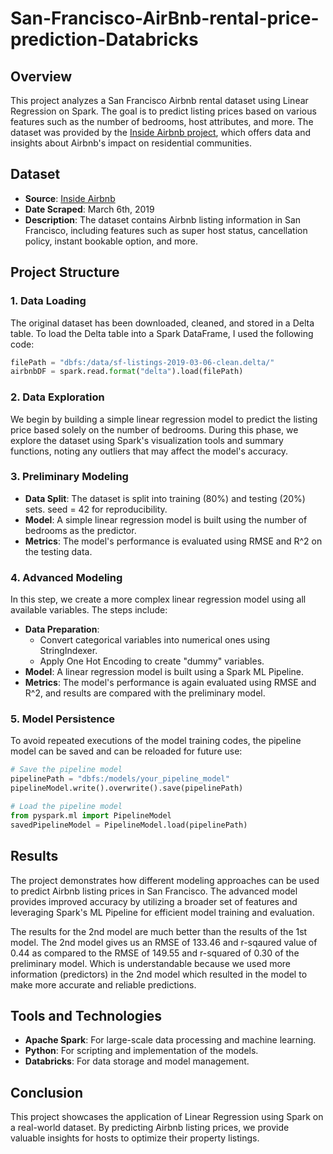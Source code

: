 # San-Francisco-AirBnb-rental-price-prediction-Databricks

## Overview

This project analyzes a San Francisco Airbnb rental dataset using Linear Regression on Spark. The goal is to predict listing prices based on various features such as the number of bedrooms, host attributes, and more. The dataset was provided by the [Inside Airbnb project](http://insideairbnb.com/), which offers data and insights about Airbnb's impact on residential communities.

## Dataset

- **Source**: [Inside Airbnb](http://insideairbnb.com/)
- **Date Scraped**: March 6th, 2019
- **Description**: The dataset contains Airbnb listing information in San Francisco, including features such as super host status, cancellation policy, instant bookable option, and more.

## Project Structure

### 1. Data Loading

The original dataset has been downloaded, cleaned, and stored in a Delta table. To load the Delta table into a Spark DataFrame, I used the following code:

```python
filePath = "dbfs:/data/sf-listings-2019-03-06-clean.delta/"
airbnbDF = spark.read.format("delta").load(filePath)
```

### 2. Data Exploration

We begin by building a simple linear regression model to predict the listing price based solely on the number of bedrooms. During this phase, we explore the dataset using Spark's visualization tools and summary functions, noting any outliers that may affect the model's accuracy.

### 3. Preliminary Modeling

- **Data Split**: The dataset is split into training (80%) and testing (20%) sets. seed = 42 for reproducibility. 
- **Model**: A simple linear regression model is built using the number of bedrooms as the predictor.
- **Metrics**: The model's performance is evaluated using RMSE and R^2 on the testing data.

### 4. Advanced Modeling

In this step, we create a more complex linear regression model using all available variables. The steps include:

- **Data Preparation**:
  - Convert categorical variables into numerical ones using StringIndexer.
  - Apply One Hot Encoding to create "dummy" variables.
- **Model**: A linear regression model is built using a Spark ML Pipeline.
- **Metrics**: The model's performance is again evaluated using RMSE and R^2, and results are compared with the preliminary model.

### 5. Model Persistence

To avoid repeated executions of the model training codes, the pipeline model can be saved and can be reloaded for future use:

```python
# Save the pipeline model
pipelinePath = "dbfs:/models/your_pipeline_model"
pipelineModel.write().overwrite().save(pipelinePath)

# Load the pipeline model
from pyspark.ml import PipelineModel
savedPipelineModel = PipelineModel.load(pipelinePath)
```

## Results

The project demonstrates how different modeling approaches can be used to predict Airbnb listing prices in San Francisco. The advanced model provides improved accuracy by utilizing a broader set of features and leveraging Spark's ML Pipeline for efficient model training and evaluation.

The results for the 2nd model are much better than the results of the 1st model. The 2nd model gives us an RMSE of 133.46 and r-sqaured value of 0.44 as compared to the RMSE of 149.55 and r-squared of 0.30 of the preliminary model. Which is understandable because we used more information (predictors) in the 2nd model which resulted in the model to make more accurate and reliable predictions.

## Tools and Technologies

- **Apache Spark**: For large-scale data processing and machine learning.
- **Python**: For scripting and implementation of the models.
- **Databricks**: For data storage and model management.

## Conclusion

This project showcases the application of Linear Regression using Spark on a real-world dataset. By predicting Airbnb listing prices, we provide valuable insights for hosts to optimize their property listings.

